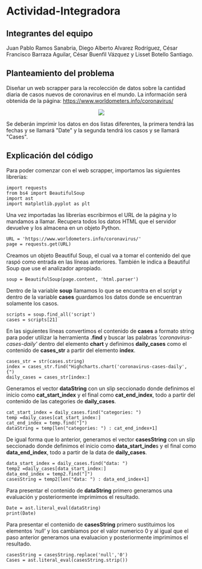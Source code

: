 # Actividad-Integradora 
## Integrantes del equipo
Juan Pablo Ramos Sanabria, 
Diego Alberto Alvarez Rodríguez, 
César Francisco Barraza Aguilar, 
César Buenfil Vázquez y 
Lisset Botello Santiago.

## Planteamiento del problema 
Diseñar un web scrapper para la recolección de datos sobre la cantidad diaria de casos nuevos de coronavirus en el mundo. La información será obtenida de la página: https://www.worldometers.info/coronavirus/

 <p align="center">
  <img src="https://github.com/LissetB-San/Actividad-Integradora/blob/master/A.PNG">
</p>

Se deberán imprimir los datos en dos listas diferentes, la primera tendrá las fechas y se llamará "Date" y la segunda tendrá los casos y se llamará "Cases".

## Explicación del código
Para poder comenzar con el web scrapper, importamos las siguientes librerías:
```
import requests
from bs4 import BeautifulSoup
import ast
import matplotlib.pyplot as plt
```
Una vez importadas las librerías escribirmos el URL de la página y lo mandamos a llamar. Recupera todos los datos HTML que el servidor devuelve y los almacena en un objeto Python.
```
URL = 'https://www.worldometers.info/coronavirus/'
page = requests.get(URL)
```
Creamos un objeto Beautiful Soup, el cual va a tomar el contenido del que raspó como entrada en las líneas anteriores. También le indica a Beautiful Soup que use el analizador apropiado.
```
soup = BeautifulSoup(page.content, 'html.parser')
```
Dentro de la variable **soup** llamamos lo que se encuentra en el script y dentro de la variable **cases** guardamos los datos donde se encuentran solamente los casos.
```
scripts = soup.find_all('script')
cases = scripts[21]
```
En las siguientes líneas convertimos el contenido de **cases** a formato string para poder utilizar la herramienta **.find** y buscar las palabras _'coronavirus-cases-daily'_ dentro del elemento **chart** y definimos **daily_cases** como el contenido de **cases_str** a partir del elemento **index**.
```
cases_str = str(cases.string)
index = cases_str.find("Highcharts.chart('coronavirus-cases-daily', {")
daily_cases = cases_str[index:]
```
Generamos el vector **dataString** con un slip seccionado donde definimos el inicio como **cat_start_index** y el final como **cat_end_index**, todo a partir del contenido de las categories de **daily_cases**.

```
cat_start_index = daily_cases.find("categories: ")
temp =daily_cases[cat_start_index:]
cat_end_index = temp.find("]")
dataString = temp[len("categories: ") : cat_end_index+1]
```

De igual forma que lo anterior, generamos el vector **casesString** con un slip seccionado donde definimos el inicio como **data_start_inde**s y el final como **data_end_index**, todo a partir de la data de **daily_cases**.
```
data_start_index = daily_cases.find("data: ")
temp2 =daily_cases[data_start_index:]
data_end_index = temp2.find("]")
casesString = temp2[len("data: ") : data_end_index+1]
```

Para presentar el contenido de **dataString** primero generamos una evaluación y posteriormente imprimimos el resultado.
```
Date = ast.literal_eval(dataString)
print(Date)
```

Para presentar el contenido de **casesString** primero sustituimos los elementos _'null'_ y los cambiamos por el valor numerico 0 y al igual que el paso anterior generamos una evaluacion y posteriormente imprimimos el resultado.
```
casesString = casesString.replace('null','0')
Cases = ast.literal_eval(casesString.strip())
